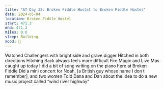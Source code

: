 ```yaml
---
title: "AT Day 32: Broken Fiddle Hostel to Broken Fiddle Hostel"
date: 2024-05-04
location: Broken Fiddle Hostel
start: 471.3
end: 471.3
miles: 0.0
sleep: Building
mood: 🙂
---
```

Watched Challengers with bright side and grave digger
Hitched in both directions
Hitching Back always feels more difficult
Fire Magic and Live Mas caught up today
I did a bit of song writing on the piano here at Broken Fiddle
Did a mini concert for Noah, [a British guy whose name I don t remember], and two women
Told Dana and Dan about the idea to do a new music project called “wind river highway”